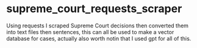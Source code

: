 # supreme_court_requests_scraper
Using requests I scraped Supreme Court decisions then converted them into text files then sentences, this can all be used to make a vector database for cases, actually also worth notin that I used gpt for all of this. 

